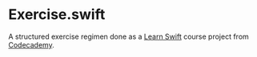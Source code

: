 # Exercise.swift
A structured exercise regimen done as a [Learn Swift](https://www.codecademy.com/learn/learn-swift) course project from [Codecademy](https://codecademy.com/).
